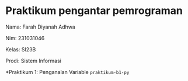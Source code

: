 # Praktikum pengantar pemrograman
<p> Nama: Farah Diyanah Adhwa </p>
<p> Nim: 231031046 </p>
<p> Kelas: SI23B </p>
<p> Prodi: Sistem Informasi </p>

*Praktikum 1: Penganalan Variable `praktikum-b1-py`
